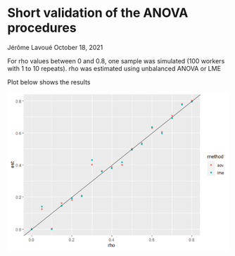 Short validation of the ANOVA procedures
================
Jérôme Lavoué
October 18, 2021

For rho values between 0 and 0.8, one sample was simulated (100 workers
with 1 to 10 repeats). rho was estimated using unbalanced ANOVA or LME

Plot below shows the results

![](Minivariancecomp_validation_files/figure-gfm/results-1.png)<!-- -->
